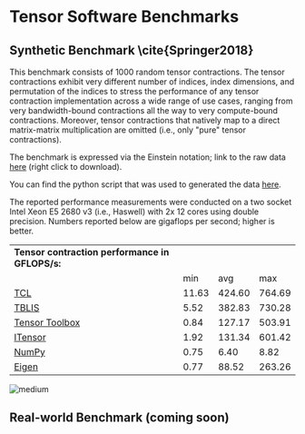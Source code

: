 # Tensor Software Benchmarks

## Synthetic Benchmark \cite{Springer2018}

This benchmark consists of 1000 random tensor contractions. The tensor contractions exhibit very different number of indices, index dimensions, and permutation of the indices to stress the performance of any tensor contraction implementation across a wide range of use cases, ranging from very bandwidth-bound contractions all the way to very compute-bound contractions.  Moreover, tensor contractions that natively map to a direct matrix-matrix multiplication are omitted (i.e., only "pure" tensor contractions).  

The benchmark is expressed via the Einstein notation; link to the raw data <a href="randomTCs.dat">here</a> (right click to download).

You can find the python script that was used to generated the data <a href="plot.py">here</a>.

The reported performance measurements were conducted on a two socket Intel Xeon E5 2680 v3 (i.e., Haswell) with 2x 12 cores using double precision. Numbers reported below are gigaflops per second; higher is better.

<table class="simple_table">
<tr colspan=4><td><b>Tensor contraction performance in GFLOPS/s:</b></td></tr>
<tr><td></td><td>min</td><td>avg</td><td>max</td></tr>
<tr>
    <td><a href="https://github.com/springer13/tcl">TCL</a></td>
    <td>11.63</td><td>424.60</td><td>764.69</td>
</tr>
<tr>
    <td><a href="https://github.com/devinamatthews/tblis">TBLIS</a></td>
    <td>5.52</td><td>382.83</td><td>730.28</td>
</tr>
<tr>
    <td><a href="http://www.sandia.gov/~tgkolda/TensorToolbox">Tensor Toolbox</a></td>
    <td>0.84</td><td>127.17</td><td>503.91</td>
</tr>
<tr>
    <td><a href="https://itensor.org/">ITensor</a></td>
    <td>1.92</td><td>131.34</td><td>601.42</td>
</tr>
<tr>
    <td><a href="http://www.numpy.org/">NumPy</a></td>
    <td>0.75</td><td>6.40</td><td>8.82</td>
</tr>
<tr>
    <td><a href="http://eigen.tuxfamily.org">Eigen</a></td>
    <td>0.77</td><td>88.52</td><td>263.26</td>
</tr>
</table>


![medium](randomTC.png)


## Real-world Benchmark (coming soon)

